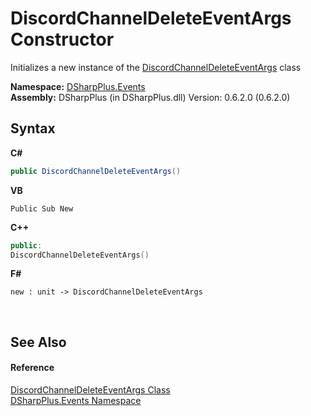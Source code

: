 # DiscordChannelDeleteEventArgs Constructor 
 

Initializes a new instance of the <a href="48c7bce2-e953-0f62-8884-018ac8ee2ed0">DiscordChannelDeleteEventArgs</a> class

**Namespace:**&nbsp;<a href="c92bdbbe-3dbb-8f2c-d215-691d3e9855e1">DSharpPlus.Events</a><br />**Assembly:**&nbsp;DSharpPlus (in DSharpPlus.dll) Version: 0.6.2.0 (0.6.2.0)

## Syntax

**C#**<br />
``` C#
public DiscordChannelDeleteEventArgs()
```

**VB**<br />
``` VB
Public Sub New
```

**C++**<br />
``` C++
public:
DiscordChannelDeleteEventArgs()
```

**F#**<br />
``` F#
new : unit -> DiscordChannelDeleteEventArgs
```

<br />

## See Also


#### Reference
<a href="48c7bce2-e953-0f62-8884-018ac8ee2ed0">DiscordChannelDeleteEventArgs Class</a><br /><a href="c92bdbbe-3dbb-8f2c-d215-691d3e9855e1">DSharpPlus.Events Namespace</a><br />